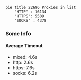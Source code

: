 
```mermaid
pie title 22696 Proxies in list
    "HTTP" : 16134
    "HTTPS": 5509
    "SOCKS" : 4378
```

### Some Info
#### Average Timeout

- mixed: 4.6s
- http: 2.6s
- https: 7.6s
- socks: 6.2s
